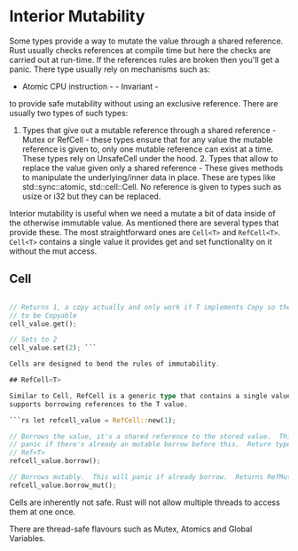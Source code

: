 # Interior Mutability

Some types provide a way to mutate the value through a shared reference. Rust
usually checks references at compile time but here the checks are carried out at
run-time. If the references rules are broken then you'll get a panic. There type
usually rely on mechanisms such as:

- Atomic CPU instruction - - Invariant - 

to provide safe mutability without using an exclusive reference. There are
usually two types of such types:

1. Types that give out a mutable reference through a shared reference - Mutex or
RefCell - these types ensure that for any value the mutable reference is given
to, only one mutable reference can exist at a time. These types rely on
UnsafeCell under the hood.  2. Types that allow to replace the value given only
a shared reference - These gives methods to manipulate the underlying/inner data
in place. These are types like std::sync::atomic, std::cell::Cell. No reference
is given to types such as usize or i32 but they can be replaced.

Interior mutability is useful when we need a mutate a bit of data inside of the
otherwise immutable value. As mentioned there are several types that provide
these. The most straightforward ones are `Cell<T>` and `RefCell<T>`. `Cell<T>`
contains a single value it provides get and set functionality on it without the
mut access.

## Cell<T>

```rs let cell_value = Cell::new(1);

// Returns 1, a copy actually and only work if T implements Copy so the type has
// to be Copyable
cell_value.get();

// Sets to 2
cell_value.set(2); ```

Cells are designed to bend the rules of immutability.

## RefCell<T>

Similar to Cell, RefCell is a generic type that contains a single value. RefCell
supports borrowing references to the T value.

```rs let refcell_value = RefCell::new(1);

// Borrows the value, it's a shared reference to the stored value.  This will
// panic if there's already an mutable borrow before this.  Return type is
// Ref<T>
refcell_value.borrow();

// Borrows mutably.  This will panic if already borrow.  Returns RefMut<T>
refcell_value.borrow_mut();
```

Cells are inherently not safe. Rust will not allow multiple threads to access them at one once. 

There are thread-safe flavours such as Mutex, Atomics and Global Variables.